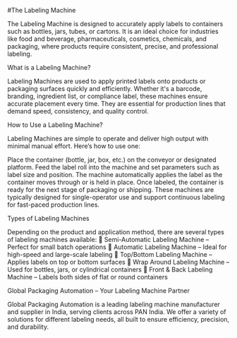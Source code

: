 #The Labeling Machine

The Labeling Machine is designed to accurately apply labels to containers such as bottles, jars, tubes, or cartons. It is an ideal choice for industries like food and beverage, pharmaceuticals, cosmetics, chemicals, and packaging, where products require consistent, precise, and professional labeling.


What is a Labeling Machine?

Labeling Machines are used to apply printed labels onto products or packaging surfaces quickly and efficiently. Whether it's a barcode, branding, ingredient list, or compliance label, these machines ensure accurate placement every time. They are essential for production lines that demand speed, consistency, and quality control.

How to Use a Labeling Machine?

Labeling Machines are simple to operate and deliver high output with minimal manual effort. Here’s how to use one:

Place the container (bottle, jar, box, etc.) on the conveyor or designated platform.
Feed the label roll into the machine and set parameters such as label size and position.
The machine automatically applies the label as the container moves through or is held in place.
Once labeled, the container is ready for the next stage of packaging or shipping.
These machines are typically designed for single-operator use and support continuous labeling for fast-paced production lines.

Types of Labeling Machines

Depending on the product and application method, there are several types of labeling machines available:
🔹 Semi-Automatic Labeling Machine – Perfect for small batch operations
🔹 Automatic Labeling Machine – Ideal for high-speed and large-scale labeling
🔹 Top/Bottom Labeling Machine – Applies labels on top or bottom surfaces
🔹 Wrap Around Labeling Machine – Used for bottles, jars, or cylindrical containers
🔹 Front & Back Labeling Machine – Labels both sides of flat or round containers

Global Packaging Automation – Your Labeling Machine Partner

Global Packaging Automation is a leading labeling machine manufacturer and supplier in India, serving clients across PAN India. We offer a variety of solutions for different labeling needs, all built to ensure efficiency, precision, and durability.
